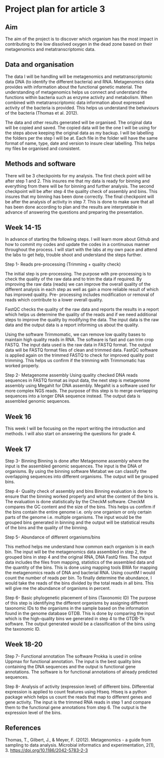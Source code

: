 # Project plan for article 3
## Aim

The aim of the project is to discover which organism has the most impact in contributing to the low dissolved oxygen in the dead zone based on their metagenomics and metatranscriptomic data. 

## Data and organisation 
The data I will be handling will be metagenomics and metatranscriptomic data DNA (to identify the different bacteria) and RNA. Metagenomics data provides with information about the functional genetic material. The understanding of metagenomics helps us connect and understand the functions within bacteria such as enzyme activity and metabolism.  When combined with metatranscriptomic data information about expressed activity of the bacteria is provided. This helps us understand the behaviours of the bacteria (Thomas et al. 2012). 

The data and other results generated will be organised. The original data will be copied and saved. The copied data will be the one I will be using for the steps above keeping the original data as my backup. I will be labelling the folders per the step I will be at. Each file in the folder will have the same format of name, type, date and version to insure clear labelling.  This helps my files be organised and consistent. 

## Methods and software
There will be 3 checkpoints for my analysis. The first check point will be after step 1 and 2. This insures me that my data is ready for binning and everything from there will be for binning and further analysis. The second checkpoint will be after step 4 the quality check of assembly and bins. This insures that my binning has been done correctly. The final checkpoint will be after the analysis of activity in step 7. This is done to make sure that all has been done according to plan and the results are interpretable in advance of answering the questions and preparing the presentation. 

## Week 14-15

In advance of starting the following steps. I will learn more about Github and how to commit my codes and update the codes in a continuous manner throughout the process. I will start with the labs at my own pace and attend the labs to get help, trouble shoot and understand the steps further.  

Step 1- Reads pre-processing (Trimming + quality check)

The initial step is pre-processing. The purpose with pre-processing is to check the quality of the raw data and to trim the data if required. By improving the raw data (reads) we can improve the overall quality of the different analysis in each step as well as gain a more reliable result of which has improved quality.  Pre- processing includes modification or removal of reads which contribute to a lower overall quality. 

FastQC checks the quality of the raw data and reports the results in a report which helps us determine the quality of the reads and if we need additional steps to improve the quality by modifying the data. The input data is the raw data and the output data is a report informing us about the quality. 

Using the software Trimmomatic, we can remove low quality bases to maintain high quality reads in RNA. The software is fast and can trim crop FASTQ. The input data used is the raw data in FASTQ format. The output data will be FASTQ format files of clean and trimmed data. FastQC software is applied again on the trimmed FASTQ to check for improved quality post trimming. This helps us confirm if the trimming with Trimmomatic has worked properly. 

Step 2- Metagenome assembly
Using quality checked DNA reads sequences in FASTQ format as input data, the next step is metagenome assembly using Megahit for DNA assembly. Megahit is a software used for more complex NGS reads. The purpose of this step is to merge overlapping sequences into a longer DNA sequence instead. The output data is assembled genomic sequences. 

## Week 16 
This week I will be focusing on the report writing the introduction and methods. I will also start on answering the questions for grade 4. 

## Week 17 

Step 3- Binning
Binning is done after Metagenome assembly where the input is the assembled genomic sequences. The input is the DNA of organisms. By using the binning software Metabat we can classify the overlapping sequences into different organisms. The output will be grouped bins. 

Step 4- Quality check of assembly and bins
Binning evaluation is done to ensure that the binning worked properly and what the content of the bins is. The evaluation is done statistically by the CheckM software. CheckM compares the GC content and the size of the bins. This helps us confirm if the bins contain the entire genome i.e. only one organism or only certain parts of the genome i.e. multiple organisms. The input would be the grouped bins generated in binning and the output will be statistical results of the bins and the quality of the binning. 

Step 5-  Abundance of different organisms/bins

This method helps me understand how common each organism is in each bin. The input will be the metagenomics data assembled in step 2, the grouped bins in step 4 and the original RNA, DNA FastQ files. The output data includes the files from mapping, statistics of the assembled data and the quantity of the bins. This is done using mapping tools BWA for mapping the metagenomics reads of DNA and bacterial RNA. Using countM I would count the number of reads per bin. To finally determine the abundance, I would take the reads of the bins divided by the total reads in all bins. This will give me the abundance of organisms in percent. 

Step 6- Basic phylogenetic placement of bins (Taxonomic ID)
The purpose of this step is identifying the different organisms by assigning different taxonomic IDs to the organisms in the sample based on the information found in the genome database GTDB. This is done by comparing the input which is the high-quality bins we generated in step 4 to the GTDB-Tk software. The output generated would be a classification of the bins using the taxonomic ID. 

## Week 18-20

Step 7- Functional annotation 
The software Prokka is used in online Uppmax for functional annotation. The input is the best quality bins containing the DNA sequences and the output is functional gene annotations. The software is for functional annotations of already predicted sequences. 

Step 8- Analysis of activity (expression level) of different bins.
Differential expression is applied to count features using Htseq. Htseq is a python package which helps us count the reads that map to different genes and gene activity. The input is the trimmed RNA reads in step 1 and compare them to the functional gene annotations from step 6. The output is the expression level of the bins. 


## References 
Thomas, T., Gilbert, J., & Meyer, F. (2012). Metagenomics - a guide from sampling to data analysis. Microbial informatics and experimentation, 2(1), 3. https://doi.org/10.1186/2042-5783-2-3
